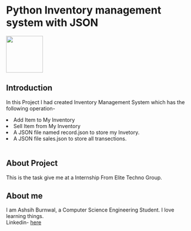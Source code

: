 # Python Inventory management system with JSON

<img height="100px" src="https://elitetechnogroup.spayee.com/logo.png">

## Introduction

In this Project I had created Inventory Management System which has the following operation-
<li>Add Item to My Inventory</li>
<li>Sell Item from My Inventory</li>
<li>A JSON file named record.json to store my Invetory.</li>
<li>A JSON file sales.json to store all transections.</li>
<br>

## About Project

This is the task give me at a Internship From Elite Techno Group.
<br>

## About me

I am Ashsih Burnwal, a Computer Science Engineering Student. I love learning things.<br>
Linkedin- <a href="https://www.linkedin.com/in/ashish-kumar-burnwal/">here</a>
